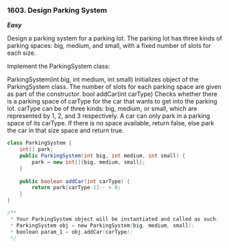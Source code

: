 ### 1603. Design Parking System

***Easy***

Design a parking system for a parking lot. The parking lot has three kinds of parking spaces: big, medium, and small, with a fixed number of slots for each size.

Implement the ParkingSystem class:

ParkingSystem(int big, int medium, int small) Initializes object of the ParkingSystem class. The number of slots for each parking space are given as part of the constructor.
bool addCar(int carType) Checks whether there is a parking space of carType for the car that wants to get into the parking lot. 
carType can be of three kinds: big, medium, or small, which are represented by 1, 2, and 3 respectively. 
A car can only park in a parking space of its carType. If there is no space available, return false, else park the car in that size space and return true.

```Java
class ParkingSystem {
    int[] park;
    public ParkingSystem(int big, int medium, int small) {
        park = new int[]{big, medium, small};
    }
    
    public boolean addCar(int carType) {
        return park[carType-1]-- > 0;
    }
}

/**
 * Your ParkingSystem object will be instantiated and called as such:
 * ParkingSystem obj = new ParkingSystem(big, medium, small);
 * boolean param_1 = obj.addCar(carType);
 */
```
